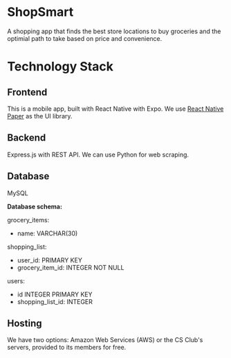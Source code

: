 # ShopSmart

A shopping app that finds the best store locations to buy groceries and the
optimial path to take based on price and convenience.

# Technology Stack
## **Frontend**
This is a mobile app, built with React Native with Expo. We use
[React Native Paper](https://reactnativepaper.com/) as the UI library.

## **Backend**
Express.js with REST API.
We can use Python for web scraping.

## **Database**
MySQL

**Database schema:**

grocery_items:
* name: VARCHAR(30)

shopping_list:
* user_id: PRIMARY KEY
* grocery_item_id: INTEGER NOT NULL

users:
* id INTEGER PRIMARY KEY
* shopping_list_id: INTEGER

## **Hosting**
We have two options: Amazon Web Services (AWS) or the CS Club's servers,
provided to its members for free.